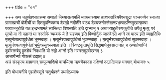 +++
title = "०१"

+++
अथ चतुर्थप्रश्नप्रारम्भः अथातो मिथ्यासत्यबलिं व्याख्यास्यामः ब्राह्मणक्षत्रियवैश्यशूद्राः पञ्चगव्येन स्नात्वा ग्रामात्प्राचीं वोदीचीं वा दिशमुपनिष्क्रम्य देवगृहे नदीतीरे वाऽथ देवयजनोल्लेखनप्रभृत्याऽग्निमुखात्कृत्वा पक्वाज्जुहोति यत इन्द्रभयामहे स्वस्तिदा विशस्पतिः इति द्वाभ्याम् १
अथाज्याहुतीरुपजुहोति अपैतु मृत्युः परं मृत्यो मा नो महान्तं मा नस्तोके त्र्यम्बकं ये ते सहस्रम् इति विष्णोर्नुकं जातवेदसे अग्ने त्वं पारय इति व्याहृतिभिः मृत्युर्नश्यत्वायुर्वर्धतां भूस्स्वाहा । मृत्युर्नश्यत्वायुर्वर्धतां भुवस्स्वाहा । मृत्युर्नश्यत्वायुर्वर्धतां सुवस्स्वाहा । मृत्युर्नश्यत्वायुर्वर्धतां भूर्भुवस्सुवस्स्वाहा इति । स्विष्टकृत्प्रभृति सिद्धमाधेनुवरप्रदानात् २
अथाग्रेणाग्निं दूर्वास्तम्बेषु हुतशेषं निदधाति यो रुद्रो अग्नौ इति भस्मसमुल्लेखनम् ३  
आचार्येभ्यो गोवत्सं दद्यात् ४  
अन्नं संस्कृत्य ब्राह्मणान् सम्पूज्याशिषो वाचयित्वा ऋषभैकादश दक्षिणां दद्यादित्याह भगवान् बोधायनः ५  

इति बोधायनीये गृह्यशेषसूत्रे चतुर्थप्रश्ने प्रथमोऽध्यायः
